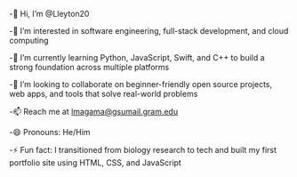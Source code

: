 -👋 Hi, I’m @Lleyton20

-👀 I’m interested in software engineering, full-stack development, and cloud computing

-🌱 I’m currently learning Python, JavaScript, Swift, and C++ to build a strong foundation across multiple platforms

-💞️ I’m looking to collaborate on beginner-friendly open source projects, web apps, and tools that solve real-world problems

-📫 Reach me at lmagama@gsumail.gram.edu

-😄 Pronouns: He/Him

-⚡ Fun fact: I transitioned from biology research to tech and built my first portfolio site using HTML, CSS, and JavaScript



<!---
Lleyton20/Lleyton20 is a ✨ special ✨ repository because its `README.md` (this file) appears on your GitHub profile.
You can click the Preview link to take a look at your changes.
--->
